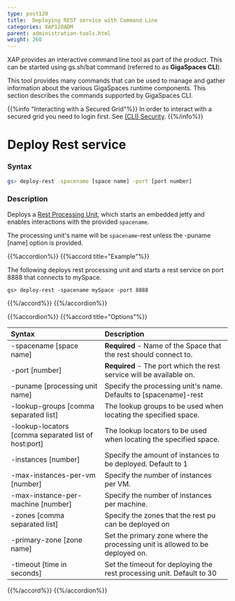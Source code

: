 ```yaml
---
type: post120
title:  Deploying REST service with Command Line
categories: XAP120ADM
parent: administration-tools.html
weight: 260
---
```




XAP provides an interactive command line tool as part of the product. This can be started using gs.sh/bat command (referred to as **GigaSpaces CLI**).

This tool provides many commands that can be used to manage and gather information about the various GigaSpaces runtime components. This section describes the commands supported by GigaSpaces CLI.

{{%info "Interacting with a Secured Grid"%}}
In order to interact with a secured grid you need to login first. See [(CLI) Security]({{%currentsecurl%}}/command-line-interface-cli-security.html).
{{%/info%}}

# Deploy Rest service

### Syntax


```bash
gs> deploy-rest -spacename [space name] -port [port number]
```

### Description

Deploys a [Rest Processing Unit]({{%currentjavaurl%}}/rest-service-overview.html), which starts an embedded jetty and enables interactions with the provided `spacename`.

The processing unit's name will be `spacename`-rest unless the -puname [name] option is provided.


{{%accordion%}}
{{%accord title="Example"%}}


The following deploys rest processing unit and starts a rest service on port 8888 that connects to mySpace.

    gs> deploy-rest -spacename mySpace -port 8888


{{%/accord%}}
{{%/accordion%}}

{{%accordion%}}
{{%accord title="Options"%}}


|Syntax|Description|
|:-----|:----------|
| -spacename [space name] | **Required** - Name of the Space that the rest should connect to.|
| -port [number] | **Required** - The port which the rest service will be available on. |
| -puname [processing unit name] |  Specify the processing unit's name. Defaults to [spacename]-rest |
| -lookup-groups [comma separated list] |  The lookup groups to be used when locating the specified space. |
| -lookup-locators [comma separated list of host:port] | The lookup locators to be used when locating the specified space. |
| -instances [number] |  Specify the amount of instances to be deployed. Default to 1 |
| -max-instances-per-vm [number] |  Specify the number of instances per VM. |
| -max-instance-per-machine [number] |  Specify the number of instances per machine. |
| -zones [comma separated list] |  Specify the zones that the rest pu can be deployed on |
| -primary-zone [zone name] |  Set the primary zone where the processing unit is allowed to be deployed on. |
| -timeout [time in seconds] |  Set the timeout for deploying the rest processing unit. Default to 30 |
{{%/accord%}}
{{%/accordion%}}

